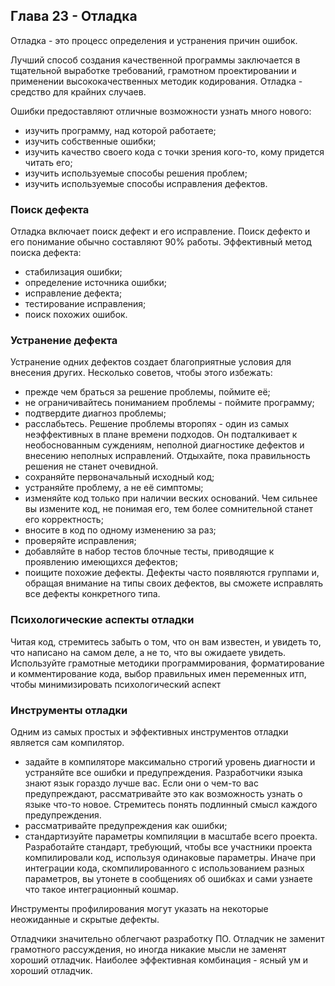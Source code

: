 ## Глава 23 - Отладка
Отладка - это процесс определения и устранения причин ошибок.

Лучший способ создания качественной программы заключается в тщательной выработке требований, грамотном проектировании и применении высококачественных методик кодирования. Отладка - средство для крайних случаев.

Ошибки предоставляют отличные возможности узнать много нового:
- изучить программу, над которой работаете;
- изучить собственные ошибки;
- изучить качество своего кода с точки зрения кого-то, кому придется читать его;
- изучить используемые способы решения проблем;
- изучить используемые способы исправления дефектов.

### Поиск дефекта
Отладка включает поиск дефект и его исправление. Поиск дефекто и его понимание обычно составляют 90% работы.
Эффективный метод поиска дефекта:
- стабилизация ошибки;
- определение источника ошибки;
- исправление дефекта;
- тестирование исправления;
- поиск похожих ошибок.

### Устранение дефекта
Устранение одних дефектов создает благоприятные условия для внесения других. Несколько советов, чтобы этого избежать:
- прежде чем браться за решение проблемы, поймите её;
- не ограничивайтесь пониманием проблемы - поймите программу;
- подтвердите диагноз проблемы;
- расслабьтесь. Решение проблемы второпях - один из самых неэффективных в плане времени подходов. Он подталкивает к необоснованным суждениям, неполной диагностике дефектов и внесению неполных исправлений. Отдыхайте, пока правильность решения не станет очевидной.
- сохраняйте первоначальный исходный код;
- устраняйте проблему, а не её симптомы;
- изменяйте код только при наличии веских оснований. Чем сильнее вы измените код, не понимая его, тем более сомнительной станет его корректность;
- вносите в код по одному изменению за раз;
- проверяйте исправления;
- добавляйте в набор тестов блочные тесты, приводящие к проявлению имеющихся дефектов;
- поищите похожие дефекты. Дефекты часто появляются группами и, обращая внимание на типы своих дефектов, вы сможете исправлять все дефекты конкретного типа.

### Психологические аспекты отладки
Читая код, стремитесь забыть о том, что он вам известен, и увидеть то, что написано на самом деле, а не то, что вы ожидаете увидеть. Используйте грамотные методики программирования, форматирование и комментирование кода, выбор правильных имен переменных итп, чтобы минимизировать психологический аспект

### Инструменты отладки
Одним из самых простых и эффективных инструментов отладки является сам компилятор.
- задайте в компиляторе максимально строгий уровень диагности и устраняйте все ошибки и предупреждения. Разработчики языка знают язык гораздо лучше вас. Если они о чем-то вас предупреждают, рассматривайте это как возможность узнать о языке что-то новое. Стремитесь понять подлинный смысл каждого предупреждения.
- рассматривайте предупреждения как ошибки;
- стандартизуйте параметры компиляции в масштабе всего проекта. Разработайте стандарт, требующий, чтобы все участники проекта компилировали код, используя одинаковые параметры. Иначе при интеграции кода, скомпилированного с использованием разных параметров, вы утонете в сообщениях об ошибках и сами узнаете что такое интеграционный кошмар.

Инструменты профилирования могут указать на некоторые неожиданные и скрытые дефекты.

Отладчики значительно облегчают разработку ПО. Отладчик не заменит грамотного рассуждения, но иногда никакие мысли не заменят хороший отладчик. Наиболее эффективная комбинация - ясный ум и хороший отладчик.